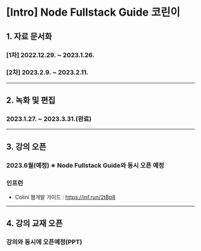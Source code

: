 # [Intro] Node Fullstack Guide 코린이

## 1. 자료 문서화

### [1차] 2022.12.29. ~ 2023.1.26.

### [2차] 2023.2.9. ~ 2023.2.11.

---

## 2. 녹화 및 편집

### 2023.1.27. ~ 2023.3.31.(완료)

---

## 3. 강의 오픈

### 2023.6월(예정) ※ Node Fullstack Guide와 동시 오픈 예정

### 인프런 
 - Colini 웹개발 가이드 : <https://inf.run/2tBp8>

---

## 4. 강의 교재 오픈

### 강의와 동시에 오픈예정(PPT)
